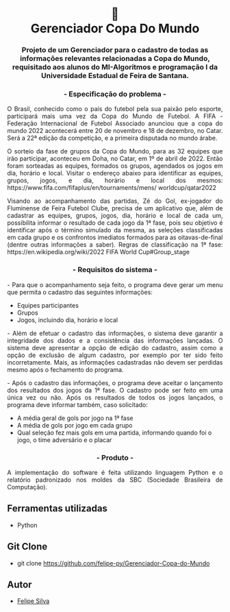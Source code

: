 <h1 align="center">
📄<br>Gerenciador Copa Do Mundo
</h1>
 <h3 align="center">
Projeto de um Gerenciador para o cadastro de todas as informações relevantes relacionadas a Copa do Mundo, requisitado aos alunos do MI-Algoritmos e programação I da Universidade Estadual de Feira de Santana.
</h3>

<h3 align="center">
 - Especificação do problema -
</h3>

<p align="justify">
    O Brasil, conhecido como o país do futebol pela sua paixão pelo esporte, participará mais uma vez da Copa do Mundo de Futebol. A FIFA - Federação Internacional de Futebol Associado anunciou que a copa do mundo 2022 acontecerá entre 20 de novembro e 18 de dezembro, no Catar. Será a 22ª edição da competição, e a primeira disputada no mundo árabe.
</p>
<p align="justify">
    O sorteio da fase de grupos da Copa do Mundo, para as 32 equipes que irão participar, aconteceu em Doha, no Catar, em 1º de abril de 2022. Então foram sorteadas as equipes, formados os grupos, agendados os jogos em dia, horário e local.
    Visitar o endereço abaixo para identificar as equipes, grupos, jogos, e dia, horário e local dos mesmos:
    https://www.fifa.com/fifaplus/en/tournaments/mens/ worldcup/qatar2022
</p>
<p align="justify">
    Visando ao acompanhamento das partidas, Zé do Gol, ex-jogador do Fluminense de Feira Futebol Clube, precisa de um aplicativo que, além de cadastrar as equipes, grupos, jogos, dia, horário e local de cada um, possibilita informar o resultado de cada jogo da 1ª fase, pois seu objetivo é identificar após o término simulado da mesma, as seleções classificadas em cada grupo e os confrontos imediatos formados para as oitavas-de-final (dentre outras informações a saber).
    Regras de classificação na 1ª fase:
    https://en.wikipedia.org/wiki/2022 FIFA World Cup#Group_stage
</p>

<h3 align="center">
 - Requisitos do sistema -
</h3>

<p align="justify">
- Para que o acompanhamento seja feito, o programa deve gerar um menu que permita o cadastro das seguintes informações:

- Equipes participantes
- Grupos
- Jogos, incluindo dia, horário e local
</p>

<p align="justify">
- Além de efetuar o cadastro das informações, o sistema deve garantir a integridade dos dados e a consistência das informações lançadas. O sistema deve apresentar a opção de edição do cadastro, assim como a opção de exclusão de algum cadastro, por exemplo por ter sido feito incorretamente. Mais, as informações cadastradas não devem ser perdidas mesmo após o fechamento do programa.

</p>

<p align="justify">
- Após o cadastro das informações, o programa deve aceitar o lançamento dos resultados dos jogos da 1ª fase. O cadastro pode ser feito em uma única vez ou não. Após os resultados de todos os jogos lançados, o programa deve informar também, caso solicitado:

- A média geral de gols por jogo na 1ª fase
- A média de gols por jogo em cada grupo
- Qual seleção fez mais gols em uma partida, informando quando foi o jogo, o time adversário e o placar

</p>

<h3 align="center">
 - Produto -
</h3>

<p align = "justify">
    A implementação do software é feita utilizando linguagem Python e o relatório padronizado nos moldes da SBC (Sociedade Brasileira de Computação).
</p>

## Ferramentas utilizadas
- Python

## Git Clone
- git clone https://github.com/felipe-py/Gerenciador-Copa-do-Mundo

## Autor
- [Felipe Silva](https://github.com/felipe-py)